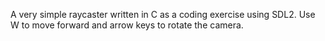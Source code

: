 A very simple raycaster written in C as a coding exercise using SDL2.
Use W to move forward and arrow keys to rotate the camera.
